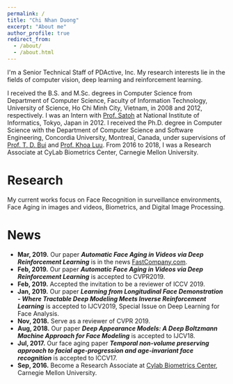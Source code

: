 ```yaml
---
permalink: /
title: "Chi Nhan Duong"
excerpt: "About me"
author_profile: true
redirect_from: 
  - /about/
  - /about.html
---
```


I'm a Senior Technical Staff of PDActive, Inc. My research interests lie in the fields of computer vision, deep learning and reinforcement learning. 

I received the B.S. and M.Sc. degrees in Computer Science from Department of Computer Science, Faculty of Information Technology, University of Science, Ho Chi Minh City, Vietnam, in 2008 and 2012, respectively. I was an Intern with [Prof. Satoh](http://research.nii.ac.jp/~satoh/index.html) at National Institute of Informatics, Tokyo, Japan in 2012. I received the Ph.D. degree in Computer Science with the Department of Computer Science and Software Engineering, Concordia University, Montreal, Canada, under supervisions of [Prof. T. D. Bui](https://users.encs.concordia.ca/~bui/) and [Prof. Khoa Luu](http://csce.uark.edu/~khoaluu/). 
From 2016 to 2018, I was a Research Associate at CyLab Biometrics Center, Carnegie Mellon University. 

Research
======
My current works focus on Face Recognition in surveillance environments, Face Aging in images and videos, Biometrics, and Digital Image Processing.

News
======
  * **Mar, 2019.** Our paper ***Automatic Face Aging in Videos via Deep Reinforcement Learning*** is in the news [FastCompany.com](https://www.fastcompany.com/90314606/this-new-ai-tool-makes-creepily-realistic-videos-of-faces-in-the-future).
   * **Feb, 2019.** Our paper ***Automatic Face Aging in Videos via Deep Reinforcement Learning*** is accepted to CVPR2019.
   * **Feb, 2019.** Accepted the invitation to be a reviewer of ICCV 2019.
   * **Jan, 2019.** Our paper ***Learning from Longitudinal Face Demonstration - Where Tractable Deep Modeling Meets Inverse Reinforcement Learning*** is accepted to IJCV2019, Special Issue on Deep Learning for Face Analysis.
   * **Nov, 2018.** Serve as a reviewer of CVPR 2019.
   * **Aug, 2018.** Our paper ***Deep Appearance Models: A Deep Boltzmann Machine Approach for Face Modeling*** is accepted to IJCV18.
   * **Jul, 2017.** Our face aging paper ***Temporal non-volume preserving approach to facial age-progression and age-invariant face recognition*** is accepted to ICCV17.
   * **Sep, 2016.** Become a Research Associate at [Cylab Biometrics Center](http://www.cmu-biometrics.org), Carnegie Mellon University.
